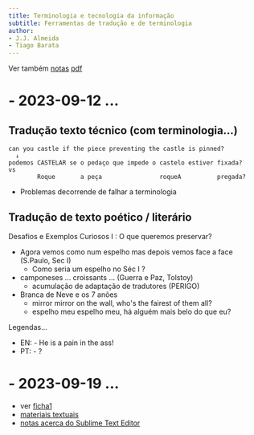 ```yaml
---
title: Terminologia e tecnologia da informação
subtitle: Ferramentas de tradução e de terminologia
author:
- J.J. Almeida
- Tiago Barata
---
```


Ver também [notas](sebenta.md) [pdf](sebenta.pdf)

# - 2023-09-12 ...

## Tradução texto técnico (com terminologia...)

~~~
can you castle if the piece preventing the castle is pinned?
  ↓
podemos CASTELAR se o pedaço que impede o castelo estiver fixada?
vs
        Roque       a peça                roqueA          pregada?
~~~

- Problemas decorrende de falhar a terminologia

## Tradução de texto poético / literário

Desafios e Exemplos Curiosos I : O que queremos preservar?

- Agora vemos como num espelho mas depois vemos face a face (S.Paulo, Sec I)
  - Como seria um espelho no Séc I ?
- camponeses ... croissants ... (Guerra e Paz, Tolstoy)
  - acumulação de adaptação de tradutores (PERIGO)
- Branca de Neve e os 7 anões
  - mirror mirror on the wall, who's the fairest of them all?
  - espelho meu espelho meu, há alguém mais belo do que eu?

Legendas...

-  EN: - He is a pain in the ass!
-  PT: - ?


# - 2023-09-19 ...

- ver [ficha1](Ficha1.pdf)
- [materiais textuais](materiaistextuais)
- [notas acerca do Sublime Text Editor](sublime)
